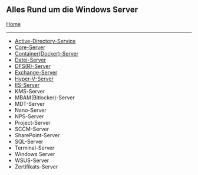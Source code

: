 ## Alles Rund um die Windows Server

[Home](https://github.com/helmutthurnhofer/code-snippet/blob/master/readme.md)
___

* [Active-Directory-Service](https://github.com/helmutthurnhofer/code-snippet/blob/master/Active-Directory-Service.md)
* [Core-Server](https://github.com/helmutthurnhofer/code-snippet/blob/master/Core-Server.md)
* [Container(Docker)-Server](https://github.com/helmutthurnhofer/code-snippet/blob/master/Container-Server.md)
* [Datei-Server](https://github.com/helmutthurnhofer/code-snippet/blob/master/Datei-Server.md)
* [DFS(R)-Server](https://github.com/helmutthurnhofer/code-snippet/blob/master/DFS-Server.md)
* [Exchange-Server](https://github.com/helmutthurnhofer/code-snippet/blob/master/Exchange-Server.md)
* [Hyper-V-Server](https://github.com/helmutthurnhofer/code-snippet/blob/master/Hyper-V-Server.md)
* [IIS-Server](https://github.com/helmutthurnhofer/code-snippet/blob/master/IIS-Server.md)
* KMS-Server
* MBAM(Bitlocker)-Server
* MDT-Server
* Nano-Server
* NPS-Server
* Project-Server
* SCCM-Server
* SharePoint-Server
* SQL-Server
* Terminal-Server
* Windows Server
* WSUS-Server
* Zertifikats-Server
